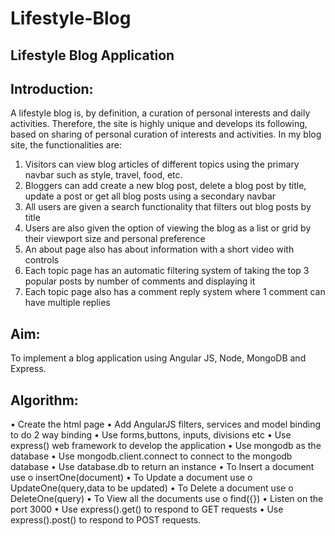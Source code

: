 # Lifestyle-Blog

## Lifestyle Blog Application

## Introduction:

A lifestyle blog is, by definition, a curation of personal interests and daily activities. Therefore, the site is highly unique and develops its following, based on sharing of personal curation of interests and activities. In my blog site, the functionalities are:
1.	Visitors can view blog articles of different topics using the primary navbar such as style, travel, food, etc.
2.	Bloggers can add create a new blog post, delete a blog post by title, update a post or get all blog posts using a secondary navbar
3.	All users are given a search functionality that filters out blog posts by title
4.	Users are also given the option of viewing the blog as a list or grid by their viewport size and personal preference
5.	An about page also has about information with a short video with controls
6.	Each topic page has an automatic filtering system of taking the top 3 popular posts by number of comments and displaying it
7.	Each topic page also has a comment reply system where 1 comment can have multiple replies

## Aim: 
To implement a blog application using Angular JS, Node, MongoDB and Express.


## Algorithm:

•	Create the html page
•	Add AngularJS filters, services and model binding to do 2 way binding
•	Use forms,buttons, inputs, divisions etc 
•	Use express() web framework to develop the application 
•	Use mongodb as the database
•	Use mongodb.client.connect to connect to the mongodb database 
•	Use database.db to return an instance 
•	To Insert a document use
o	 insertOne(document) 
•	To Update a document use
o	 UpdateOne(query,data to be updated) 
•	To Delete a document use
o	DeleteOne(query) 
•	To View all the documents use
o	 find({}) 
•	Listen on the port 3000 
•	 Use express().get() to respond to GET requests 
•	Use express().post() to respond to POST requests.
